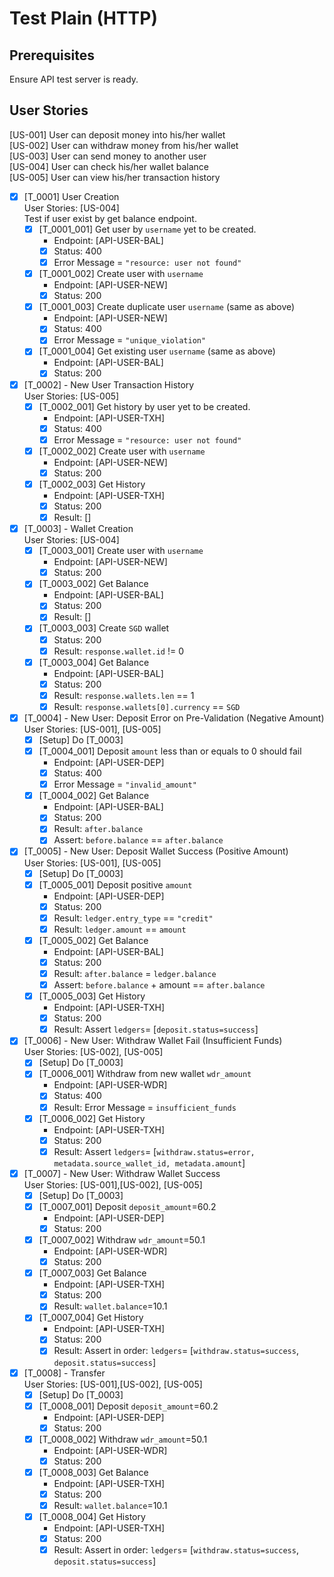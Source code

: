 # Test Plain (HTTP)

## Prerequisites

Ensure API test server is ready.

## User Stories

[US-001] User can deposit money into his/her wallet\
[US-002] User can withdraw money from his/her wallet\
[US-003] User can send money to another user\
[US-004] User can check his/her wallet balance\
[US-005] User can view his/her transaction history

- [x] [T_0001] User Creation\
  User Stories: [US-004]\
  Test if user exist by get balance endpoint.
    - [x] [T_0001_001] Get user by `username` yet to be created.
        - Endpoint: [API-USER-BAL]
        - [x] Status: 400
        - [x] Error Message = `"resource: user not found"`
    - [x] [T_0001_002] Create user with `username`
        - Endpoint: [API-USER-NEW]
        - [x] Status: 200
    - [x] [T_0001_003] Create duplicate user `username` (same as above)
        - Endpoint: [API-USER-NEW]
        - [x] Status: 400
        - [x] Error Message = `"unique_violation"`
    - [x] [T_0001_004] Get existing user `username` (same as above)
        - Endpoint: [API-USER-BAL]
        - [x] Status: 200

- [x] [T_0002] - New User Transaction History\
  User Stories: [US-005]
    - [x] [T_0002_001] Get history by user yet to be created.
        - Endpoint: [API-USER-TXH]
        - [x] Status: 400
        - [x] Error Message = `"resource: user not found"`
    - [x] [T_0002_002] Create user with `username`
        - Endpoint: [API-USER-NEW]
        - [x] Status: 200
    - [x] [T_0002_003] Get History
        - Endpoint: [API-USER-TXH]
        - [x] Status: 200
        - [x] Result: []
- [x] [T_0003] - Wallet Creation\
  User Stories: [US-004]
    - [x] [T_0003_001] Create user with `username`
        - Endpoint: [API-USER-NEW]
        - [x] Status: 200
    - [x] [T_0003_002] Get Balance
        - Endpoint: [API-USER-BAL]
        - [x] Status: 200
        - [x] Result: []
    - [x] [T_0003_003] Create `SGD` wallet
        - [x] Status: 200
        - [x] Result: `response.wallet.id` != 0
    - [x] [T_0003_004] Get Balance
        - Endpoint: [API-USER-BAL]
        - [x] Status: 200
        - [x] Result: `response.wallets.len` == 1
        - [x] Result: `response.wallets[0].currency` == `SGD`
- [x] [T_0004] - New User: Deposit Error on Pre-Validation (Negative Amount)\
  User Stories: [US-001], [US-005]
    - [x] [Setup] Do [T_0003]
    - [x] [T_0004_001] Deposit `amount` less than or equals to 0 should fail
        - Endpoint: [API-USER-DEP]
        - [x] Status: 400
        - [x] Error Message = `"invalid_amount"`
    - [x] [T_0004_002] Get Balance
        - Endpoint: [API-USER-BAL]
        - [x] Status: 200
        - [x] Result: `after.balance`
        - [x] Assert: `before.balance` == `after.balance`
- [x] [T_0005] - New User: Deposit Wallet Success (Positive Amount)\
  User Stories: [US-001], [US-005]
    - [x] [Setup] Do [T_0003]
    - [x] [T_0005_001] Deposit positive `amount`
        - Endpoint: [API-USER-DEP]
        - [x] Status: 200
        - [x] Result: `ledger.entry_type` == `"credit"`
        - [x] Result: `ledger.amount` == `amount`
    - [x] [T_0005_002] Get Balance
        - Endpoint: [API-USER-BAL]
        - [x] Status: 200
        - [x] Result: `after.balance` = `ledger.balance`
        - [x] Assert: `before.balance` + amount == `after.balance`
    - [x] [T_0005_003] Get History
        - Endpoint: [API-USER-TXH]
        - [x] Status: 200
        - [x] Result: Assert `ledgers`= [`deposit.status=success`]
- [x] [T_0006] - New User: Withdraw Wallet Fail (Insufficient Funds)\
  User Stories: [US-002], [US-005]
    - [x] [Setup] Do [T_0003]
    - [x] [T_0006_001] Withdraw from new wallet `wdr_amount`
        - Endpoint: [API-USER-WDR]
        - [x] Status: 400
        - [x] Result: Error Message = `insufficient_funds`
    - [x] [T_0006_002] Get History
        - Endpoint: [API-USER-TXH]
        - [x] Status: 200
        - [x] Result: Assert `ledgers`= [`withdraw.status=error, metadata.source_wallet_id, metadata.amount`]
- [x] [T_0007] - New User: Withdraw Wallet Success\
  User Stories: [US-001],[US-002], [US-005]
    - [x] [Setup] Do [T_0003]
    - [x] [T_0007_001] Deposit `deposit_amount`=60.2
        - Endpoint: [API-USER-DEP]
        - [x] Status: 200
    - [x] [T_0007_002] Withdraw `wdr_amount`=50.1
        - Endpoint: [API-USER-WDR]
        - [x] Status: 200
    - [x] [T_0007_003] Get Balance
        - Endpoint: [API-USER-TXH]
        - [x] Status: 200
        - [x] Result: `wallet.balance`=10.1
    - [x] [T_0007_004] Get History
        - Endpoint: [API-USER-TXH]
        - [x] Status: 200
        - [x] Result: Assert in order: `ledgers`= [`withdraw.status=success`, `deposit.status=success`]
- [x] [T_0008] - Transfer \
  User Stories: [US-001],[US-002], [US-005]
    - [x] [Setup] Do [T_0003]
    - [x] [T_0008_001] Deposit `deposit_amount`=60.2
        - Endpoint: [API-USER-DEP]
        - [x] Status: 200
    - [x] [T_0008_002] Withdraw `wdr_amount`=50.1
        - Endpoint: [API-USER-WDR]
        - [x] Status: 200
    - [x] [T_0008_003] Get Balance
        - Endpoint: [API-USER-TXH]
        - [x] Status: 200
        - [x] Result: `wallet.balance`=10.1
    - [x] [T_0008_004] Get History
        - Endpoint: [API-USER-TXH]
        - [x] Status: 200
        - [x] Result: Assert in order: `ledgers`= [`withdraw.status=success`, `deposit.status=success`]